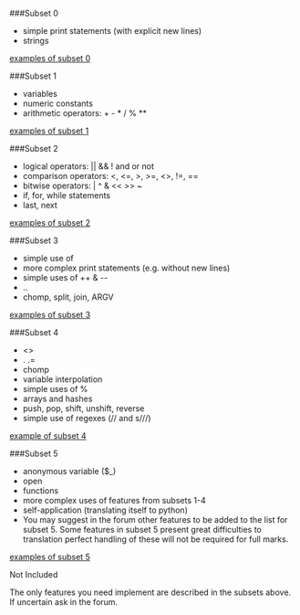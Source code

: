 ###Subset 0

* simple print statements (with explicit new lines)
* strings

[examples of subset 0](http://www.cse.unsw.edu.au/~cs2041/13s2/assignments/perl2python/examples/0)

###Subset 1

* variables
* numeric constants
* arithmetic operators: + - * / % **

[examples of subset 1](http://www.cse.unsw.edu.au/~cs2041/13s2/assignments/perl2python/examples/1)

###Subset 2

* logical operators: || && ! and or not
* comparison operators: <, <=, >, >=, <>, !=, ==
* bitwise operators: | ^ & << >> ~
* if, for, while statements
* last, next

[examples of subset 2](http://www.cse.unsw.edu.au/~cs2041/13s2/assignments/perl2python/examples/2)

###Subset 3

* simple use of
* more complex print statements (e.g. without new lines)
* simple uses of ++ & --
* ..
* chomp, split, join, ARGV

[examples of subset 3](http://www.cse.unsw.edu.au/~cs2041/13s2/assignments/perl2python/examples/4)

###Subset 4

* <>
* . .=
* chomp
* variable interpolation
* simple uses of %
* arrays and hashes
* push, pop, shift, unshift, reverse
* simple use of regexes (// and s///)

[example of subset 4](http://www.cse.unsw.edu.au/~cs2041/13s2/assignments/perl2python/examples/4)

###Subset 5

* anonymous variable ($_)
* open
* functions
* more complex uses of features from subsets 1-4
* self-application (translating itself to python)
* You may suggest in the forum other features to be added to the list for subset 5. Some features in subset 5 present great difficulties to translation perfect handling of these will not be required for full marks.

[examples of subset 5](http://www.cse.unsw.edu.au/~cs2041/13s2/assignments/perl2python/examples/5)

Not Included

The only features you need implement are described in the subsets above. If uncertain ask in the forum.
